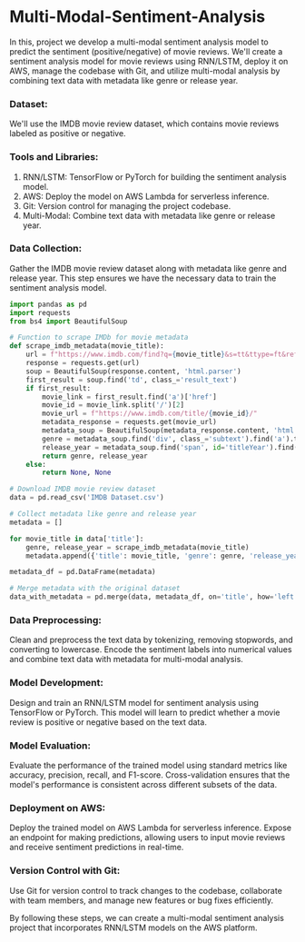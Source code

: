 # Multi-Modal-Sentiment-Analysis
In this, project we develop a multi-modal sentiment analysis model to predict the sentiment (positive/negative) of movie reviews. We'll create a sentiment analysis model for movie reviews using RNN/LSTM, deploy it on AWS, manage the codebase with Git, and utilize multi-modal analysis by combining text data with metadata like genre or release year.

### Dataset: 
We'll use the IMDB movie review dataset, which contains movie reviews labeled as positive or negative.

### Tools and Libraries:

1. RNN/LSTM: TensorFlow or PyTorch for building the sentiment analysis model.
2. AWS: Deploy the model on AWS Lambda for serverless inference.
3. Git: Version control for managing the project codebase.
4. Multi-Modal: Combine text data with metadata like genre or release year.


### Data Collection: 
Gather the IMDB movie review dataset along with metadata like genre and release year. This step ensures we have the necessary data to train the sentiment analysis model.
```python
import pandas as pd
import requests
from bs4 import BeautifulSoup

# Function to scrape IMDb for movie metadata
def scrape_imdb_metadata(movie_title):
    url = f"https://www.imdb.com/find?q={movie_title}&s=tt&ttype=ft&ref_=fn_ft"
    response = requests.get(url)
    soup = BeautifulSoup(response.content, 'html.parser')
    first_result = soup.find('td', class_='result_text')
    if first_result:
        movie_link = first_result.find('a')['href']
        movie_id = movie_link.split('/')[2]
        movie_url = f"https://www.imdb.com/title/{movie_id}/"
        metadata_response = requests.get(movie_url)
        metadata_soup = BeautifulSoup(metadata_response.content, 'html.parser')
        genre = metadata_soup.find('div', class_='subtext').find('a').text
        release_year = metadata_soup.find('span', id='titleYear').find('a').text
        return genre, release_year
    else:
        return None, None

# Download IMDB movie review dataset
data = pd.read_csv('IMDB Dataset.csv')

# Collect metadata like genre and release year
metadata = []

for movie_title in data['title']:
    genre, release_year = scrape_imdb_metadata(movie_title)
    metadata.append({'title': movie_title, 'genre': genre, 'release_year': release_year})

metadata_df = pd.DataFrame(metadata)

# Merge metadata with the original dataset
data_with_metadata = pd.merge(data, metadata_df, on='title', how='left')

```

### Data Preprocessing: 
Clean and preprocess the text data by tokenizing, removing stopwords, and converting to lowercase. Encode the sentiment labels into numerical values and combine text data with metadata for multi-modal analysis.

### Model Development: 
Design and train an RNN/LSTM model for sentiment analysis using TensorFlow or PyTorch. This model will learn to predict whether a movie review is positive or negative based on the text data.

### Model Evaluation: 
Evaluate the performance of the trained model using standard metrics like accuracy, precision, recall, and F1-score. Cross-validation ensures that the model's performance is consistent across different subsets of the data.

### Deployment on AWS: 
Deploy the trained model on AWS Lambda for serverless inference. Expose an endpoint for making predictions, allowing users to input movie reviews and receive sentiment predictions in real-time.

### Version Control with Git: 
Use Git for version control to track changes to the codebase, collaborate with team members, and manage new features or bug fixes efficiently.

By following these steps, we can create a multi-modal sentiment analysis project that incorporates RNN/LSTM models on the AWS platform.
